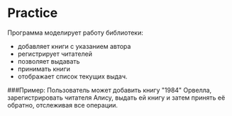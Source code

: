 # Practice

Программа моделирует работу библиотеки:
- добавляет книги с указанием автора
- регистрирует читателей
- позволяет выдавать
- принимать книги
- отображает список текущих выдач.

###Пример: 
Пользователь может добавить книгу "1984" Орвелла, зарегистрировать читателя Алису, выдать ей книгу и затем принять её обратно, отслеживая все операции.
